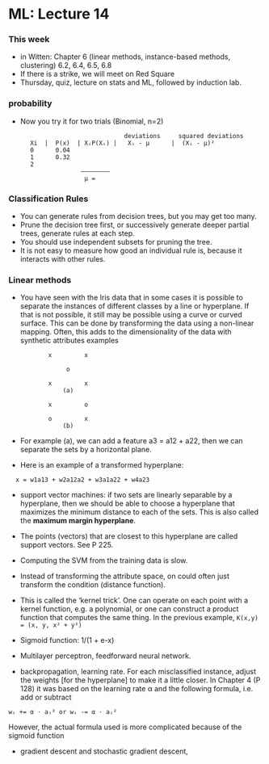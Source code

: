 ML: Lecture 14
==============

### This week

* in Witten: Chapter 6 (linear methods, instance-based methods, clustering) 6.2, 6.4, 6.5, 6.8
* If there is a strike, we will meet on Red Square
* Thursday, quiz, lecture on stats and ML, followed by induction lab.

### probability

* Now you try it for two trials (Binomial, n=2)

```
                                deviations     squared deviations
      Xi  |  P(x)  | XᵢP(Xᵢ) |   Xᵢ - μ      |  (Xᵢ - μ)²
      0      0.04
      1      0.32
      2
                    ————————
                     μ = 
```
  
### Classification Rules

* You can generate rules from decision trees, but you may get too many.
* Prune the decision tree first, or successively generate deeper partial trees, generate rules at each step.
* You should use independent subsets for pruning the tree.
* It is not easy to measure how good an individual rule is, because it interacts with other rules.

### Linear methods

* You have seen with the Iris data that in some cases it is possible to separate the instances of different classes by a line or hyperplane. If that is not possible, it still may be possible using a curve or curved surface. This can be done by transforming the data using a non-linear mapping. Often, this adds to the dimensionality of the data with synthetic attributes
examples

```
           x         x

                o
 
           x         x
               (a)

           x         o

           o         x
               (b)
```
  
* For example (a), we can add a feature a3 = a12 + a22, then we can separate the sets by a horizontal plane.

* Here is an example of a transformed hyperplane:

```
  x = w1a13 + w2a12a2 + w3a1a22 + w4a23
```
  
* support vector machines: if two sets are linearly separable by a hyperplane, then we should be able to choose a hyperplane that
maximizes the minimum distance to each of the sets. This is also called the **maximum margin hyperplane**.
 * The points (vectors) that are closest to this hyperplane are called support vectors. See P 225.

* Computing the SVM from the training data is slow.
* Instead of transforming the attribute space, on could often just transform the condition (distance function).
 * This is called the ‘kernel trick’. One can operate on each point with a kernel function, e.g. a polynomial, or one can construct a product function that computes the same thing. In the previous example, ```K(x,y) = (x, y, x² + y²)```

* Sigmoid function: 1/(1 + e-x)
* Multilayer perceptron, feedforward neural network.
* backpropagation, learning rate. For each misclassified instance, adjust the weights [for the hyperplane] to make it a little closer. In Chapter 4 (P 128) it was based on the learning rate α and the following formula, i.e. add or subtract

```
wᵢ += α ⋅ aᵢ² or wᵢ -= α ⋅ aᵢ²
```

However, the actual formula used is more complicated because of the sigmoid function

* gradient descent and stochastic gradient descent,

